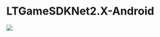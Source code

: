 # LTGameSDKNet2.X-Android

[![](https://jitpack.io/v/muyishuangfeng/LTGameSDKGP2.X-Android.svg)](https://jitpack.io/#muyishuangfeng/LTGameSDKGP2.X-Android)
